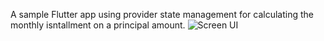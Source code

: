A sample Flutter app using provider state management for calculating the monthly isntallment on a principal amount.
![Screen UI](https://github.com/MamoonHaider/Monthly-Installment-Calculator-Flutter-App-using-Provider/assets/80359130/64531dff-e341-43a5-a45b-85033d958950)

